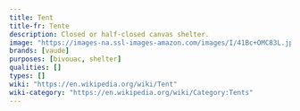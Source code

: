 ```yaml
---
title: Tent
title-fr: Tente
description: Closed or half-closed canvas shelter.
image: "https://images-na.ssl-images-amazon.com/images/I/41Bc+OMC83L.jpg"
brands: [vaude]
purposes: [bivouac, shelter]
qualities: []
types: []
wiki: "https://en.wikipedia.org/wiki/Tent"
wiki-category: "https://en.wikipedia.org/wiki/Category:Tents"
---
```

